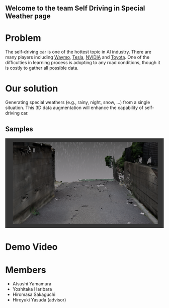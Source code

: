 ## Welcome to the team Self Driving in Special Weather page

# Problem

The self-driving car is one of the hottest topic in AI industry. There are many players including [Waymo](https://waymo.com), [Tesla](https://www.tesla.com/), [NVIDIA](http://www.nvidia.com) and [Toyota](http://www.toyota.co.jp/jpn/tech/automated_driving/). One of the difficulties in learning process is adopting to any road conditions, though it is costly to gather all possible data.  

# Our solution

Generating special weathers (e.g., rainy, night, snow, ...) from a single situation. This 3D data augmentation will enhance the capability of self-driving car. 

## Samples
<img src='https://github.com/SansonY/SFP2017/blob/master/Screen%20Shot%202017-08-18%20at%2023.32.01.png'>

# Demo Video

# Members
- Atsushi Yamamura 
- Yoshitaka Haribara 
- Hiromasa Sakaguchi 
- Hiroyuki Yasuda (advisor)
